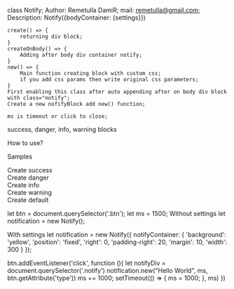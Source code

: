 class Notify;
Author: Remetulla DamiR;
mail: remetulla@gmail.com;
Description:
    Notify({bodyContainer: {settings}})

    create() => {
        returning div block;
    }
    createOnBody() => {
        Adding after body div container notify;
    }
    new() => {
        Main function creating block with custom css;
        if you add css params then write original css parameters;
    }
    First enabling this class after auto appending after on body div block with class="notify";
    Create a new nofifyBlock add new() function;

    ms is timeout or click to close;

success, danger, info, warning blocks

How to use?

Samples
<div class="btn {success}" type="{success}">
    Create success
</div>
<div class="btn {danger}" type="{danger}">
    Create danger
</div>
<div class="btn {info}" type="{info}">
    Create info
</div>
<div class="btn {warning}" type="{warning}">
    Create warning
</div>
<div class="btn">
    Create default
</div>

let btn = document.querySelector('.btn');
let ms = 1500;
Without settings
let notification = new Notify();

With settings
let notification = new Notify({
    notifyContainer: {
        'background': 'yellow',
        'position': 'fixed',
        'right': 0,
        'padding-right': 20,
        'margin': 10,
        'width': 300
    }
});

btn.addEventListener('click', function (){
    let notifyDiv = document.querySelector('.notify')
    notification.new("Hello World", ms, btn.getAttribute('type'))
    ms += 1000;
    setTimeout(() => {
        ms = 1000;
    }, ms)
})
